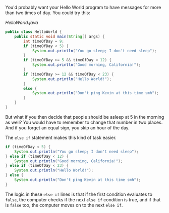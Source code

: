 You'd probably want your Hello World program to have messages for more than two times of day. You could try this: 

_HelloWorld.java_
```java
public class HelloWorld {
    public static void main(String[] args) {
        int timeOfDay = 9;
        if (timeOfDay < 5) {
            System.out.println("You go sleep; I don't need sleep");
        }
        if (timeOfDay >= 5 && timeOfDay < 12) {
            System.out.println("Good morning, California!");
        }
        if (timeOfDay >= 12 && timeOfDay < 23) {
            System.out.println("Hello World!");
        }
        else {
            System.out.println("Don't ping Kevin at this time smh");
        }
    }
}
```

But what if you then decide that people should be asleep at 5 in the morning as well? You would have to remember to change that number in two places. And if you forget an equal sign, you skip an hour of the day. 

The `else if` statement makes this kind of task easier. 

```java
if (timeOfDay < 5) {
    System.out.println("You go sleep; I don't need sleep");
} else if (timeOfDay < 12) {
    System.out.println("Good morning, California!");
} else if (timeOfDay < 23) {
    System.out.println("Hello World!");
} else {
    System.out.println("Don't ping Kevin at this time smh");
}
```

The logic in these `else if` lines is that if the first condition evaluates to `false`, the computer checks if the next `else if` condition is true, and if that is `false` too, the computer moves on to the next `else if`. 